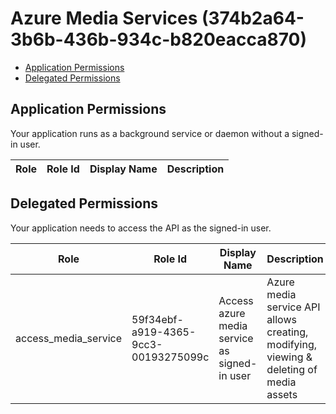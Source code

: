 # Azure Media Services (374b2a64-3b6b-436b-934c-b820eacca870)
- [Application Permissions](#application-permissions)
- [Delegated Permissions](#delegated-permissions)

## Application Permissions
Your application runs as a background service or daemon without a signed-in user.

| Role | Role Id | Display Name | Description |
|---|---|---|---|

## Delegated Permissions
Your application needs to access the API as the signed-in user. 

| Role | Role Id | Display Name | Description |
|---|---|---|---|
| access_media_service | 59f34ebf-a919-4365-9cc3-00193275099c | Access azure media service as signed-in user | Azure media service API allows creating, modifying, viewing & deleting of media assets |

